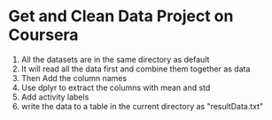 # Get and Clean Data Project on Coursera
1. All the datasets are in the same directory as default
2. It will read all the data first and combine them together as data
3. Then Add the column names
4. Use dplyr to extract the columns with mean and std
5. Add activity labels
6. write the data to a table in the current directory as "resultData.txt"
